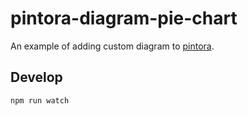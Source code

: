 # pintora-diagram-pie-chart

An example of adding custom diagram to [pintora](https://github.com/hikerpig/pintora).

## Develop

```
npm run watch
```
